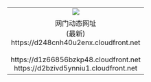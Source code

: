 ﻿<table>
  <tr></tr>
  <tr><td colspan=2 align=center><img src="https://d248cnh40u2enx.cloudfront.net/Up/oGate.jpg" /></td></tr>
  <tr><td colspan=2 align=center>网门动态网址<br/>(最新)
<br>https://d248cnh40u2enx.cloudfront.net
<br/>
<br>https://d1z66856bzkp48.cloudfront.net
<br>https://d2bzivd5ynniu1.cloudfront.net
    </td>
  </tr>
</table>
